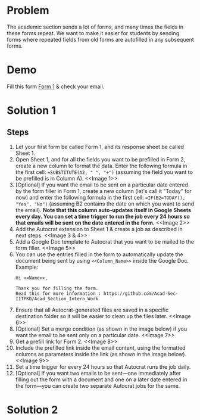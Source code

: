 # Problem
The academic section sends a lot of forms, and many times the fields in these forms repeat. We want to make it easier for students by sending forms where repeated fields from old forms are autofilled in any subsequent forms.

# Demo 
Fill this form [Form 1](https://forms.gle/yDqyv96saRoxaBnH9) & check your email.

# Solution 1
## Steps 
1. Let your first form be called Form 1, and its response sheet be called Sheet 1.
2. Open Sheet 1, and for all the fields you want to be prefilled in Form 2, create a new column to format the data. Enter the following formula in the first cell: `=SUBSTITUTE(A2, " ", "+")` (assuming the field you want to be prefilled is in Column A).
<<Image 1>> 
3. [Optional] If you want the email to be sent on a particular date entered by the form filler in Form 1, create a new column (let's call it "Today" for now) and enter the following formula in the first cell: `=IF(B2=TODAY(), "Yes", "No")` (assuming B2 contains the date on which you want to send the email). **Note that this column auto-updates itself in Google Sheets every day. You can set a time trigger to run the job every 24 hours so that emails will be sent on the date entered in the form.**
  <<Image 2>>
4. Add the Autocrat extension to Sheet 1 & create a job as described in next steps.
<<Image 3 & 4>>
5. Add a Google Doc template to Autocrat that you want to be mailed to the form filler.
<<Image 5>>
6. You can use the entries filled in the form to automatically update the document being sent by using `<<Column_Name>>` inside the Google Doc. Example:
   ```
   Hi <<Name>>,

   Thank you for filling the form.
   Read this for more information : https://github.com/Acad-Sec-IITPKD/Acad_Section_Intern_Work
   ```
7. Ensure that all Autocrat-generated files are saved in a specific destination folder so it will be easier to clean up the files later.
<<Image 6>>
8. [Optional] Set a merge condition (as shown in the image below) if you want the email to be sent only on a particular date.
<<Image 7>>
9. Get a prefill link for Form 2.
<<Image 8>> 
10. Include the prefilled link inside the email content, using the formatted columns as parameters inside the link (as shown in the image below).
<<Image 9>>
12. Set a time trigger for every 24 hours so that Autocrat runs the job daily.
13. [Optional] If you want two emails to be sent—one immediately after filling out the form with a document and one on a later date entered in the form—you can create two separate Autocrat jobs for the same.

# Solution 2

